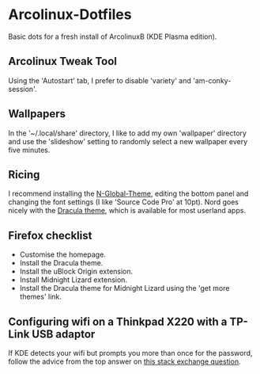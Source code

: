 # Arcolinux-Dotfiles

Basic dots for a fresh install of ArcolinuxB (KDE Plasma edition).

## Arcolinux Tweak Tool

Using the 'Autostart' tab, I prefer to disable 'variety' and 'am-conky-session'.

## Wallpapers

In the '~/.local/share' directory, I like to add my own 'wallpaper' directory and use the 'slideshow' setting to randomly select a new wallpaper every five minutes.

## Ricing

I recommend installing the [N-Global-Theme](https://store.kde.org/p/1590092), editing the bottom panel and changing the font settings (I like 'Source Code Pro' at 10pt). Nord goes nicely with the [Dracula theme](https://draculatheme.com/), which is available for most userland apps.

## Firefox checklist

- Customise the homepage.
- Install the Dracula theme.
- Install the uBlock Origin extension.
- Install Midnight Lizard extension.
- Install the Dracula theme for Midnight Lizard using the 'get more themes' link.

## Configuring wifi on a Thinkpad X220 with a TP-Link USB adaptor

If KDE detects your wifi but prompts you more than once for the password, follow the advice from the top answer on [this stack exchange question](https://unix.stackexchange.com/questions/420497/how-do-i-stop-kwallet-from-asking-my-password-to-let-the-system-connect-to-wifi).
